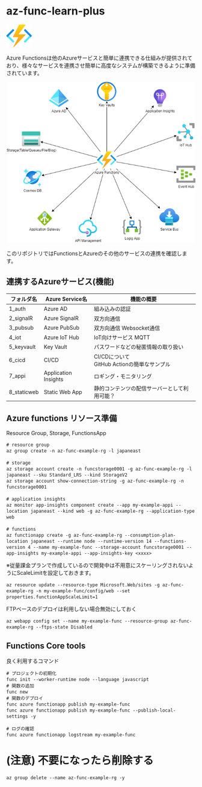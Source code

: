 # az-func-learn-plus

![Functions](./AzureFunctions.png) 

Azure Functionsは他のAzureサービスと簡単に連携できる仕組みが提供されており、様々なサービスを連携させ簡単に高度なシステムが構築できるように準備されています。

![Functions+Others](./AzureFunctionsPlus.png)

このリポジトリではFunctionsとAzureのその他のサービスの連携を確認します。

## 連携するAzureサービス(機能)

| フォルダ名 | Azure Service名 | 機能の概要 |
| --- | --- | --- |
| 1_auth | Azure AD | 組み込みの認証 |
| 2_signalR | Azure SignalR | 双方向通信 |
| 3_pubsub | Azure PubSub | 双方向通信 Websocket通信|
| 4_iot | Azure IoT Hub | IoT向けサービス MQTT |
| 5_keyvault | Key Vault | パスワードなどの秘匿情報の取り扱い |
| 6_cicd | CI/CD | CI/CDについて<br>GitHub Actionの簡単なサンプル |
| 7_appi | Application Insights | ロギング・モニタリング |
| 8_staticweb | Static Web App | 静的コンテンツの配信サーバーとして利用可能？ |

## Azure functions リソース準備
Resource Group, Storage,  FunctionsApp
```
# resource group
az group create -n az-func-example-rg -l japaneast

# storage
az storage account create -n funcstorage0001 -g az-func-example-rg -l japaneast --sku Standard_LRS --kind StorageV2
az storage account show-connection-string -g az-func-example-rg -n funcstorage0001

# application insights
az monitor app-insights component create --app my-example-appi --location japaneast --kind web -g az-func-example-rg --application-type web

# functions
az functionapp create -g az-func-example-rg --consumption-plan-location japaneast --runtime node --runtime-version 14 --functions-version 4 --name my-example-func --storage-account funcstorage0001 --app-insights my-example-appi --app-insights-key <xxxx>
```

※従量課金プランで作成しているので開発中は不用意にスケーリングされないようにScaleLimitを設定しておきます。
```
az resource update --resource-type Microsoft.Web/sites -g az-func-example-rg -n my-example-func/config/web --set properties.functionAppScaleLimit=1
```

FTPベースのデプロイは利用しない場合無効にしておく
```
az webapp config set --name my-example-func --resource-group az-func-example-rg --ftps-state Disabled 
```

## Functions Core tools
良く利用するコマンド
```
# プロジェクトの初期化
func init --worker-runtime node --language javascript
# 関数の追加
func new
# 関数のデプロイ
func azure functionapp publish my-example-func
func azure functionapp publish my-example-func --publish-local-settings -y

# ログの確認
func azure functionapp logstream my-example-func
```

# (注意) 不要になったら削除する
```
az group delete --name az-func-example-rg -y
```